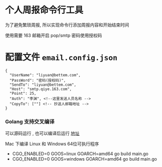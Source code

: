 # 个人周报命令行工具

为了避免繁琐周报, 所以实现命令行添加周报内容和开始结束时间

使用需要 163 邮箱开启 pop/smtp 密码使用授权码


# 配置文件 `email.config.json`


```
{
  "UserName": "liyuan@bettem.com",
  "PassWord": "密码(授权码)",
  "SendTo": "liyuan@bettem.com",
  "Host": "smtp.qiye.163.com",
  "Point": 25,
  "Auth": "李渊", <!--这里发送人员名称 -->
  "CopyTo": [""] <!-- 抄送人邮箱地址 -->
}
```


### Golang 支持交叉编译

可以源码运行 , 也可以编译后运行
[地址](https://blog.csdn.net/panshiqu/article/details/53788067)

Mac 下编译 Linux 和 Windows 64位可执行程序

- CGO_ENABLED=0 GOOS=linux GOARCH=amd64 go build main.go
- CGO_ENABLED=0 GOOS=windows GOARCH=amd64 go build main.go
